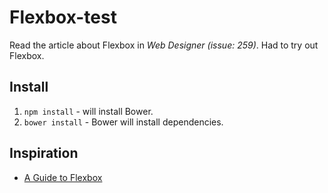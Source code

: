 # Flexbox-test

Read the article about Flexbox in *Web Designer (issue: 259)*. Had to try out Flexbox.

## Install

1. `npm install` - will install Bower.
2. `bower install` - Bower will install dependencies.


## Inspiration

* [A Guide to Flexbox](https://css-tricks.com/snippets/css/a-guide-to-flexbox/)

